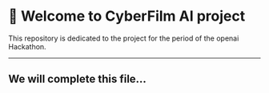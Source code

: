# 👋 Welcome to CyberFilm AI project

This repository is dedicated to the project for the period of the openai Hackathon.

--- 
We will complete this file...
---

